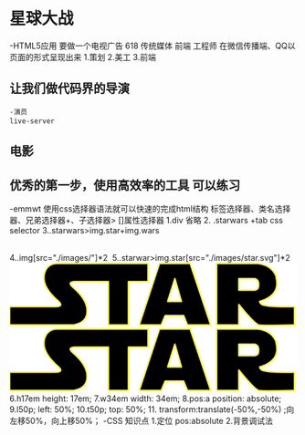 # 星球大战
-HTML5应用
    要做一个电视广告 618 传统媒体
    前端 工程师 在微信传播端、QQ以页面的形式呈现出来
    1.策划
    2.美工
    3.前端
## 让我们做代码界的导演
    -演员
    live-server
## 电影
## 优秀的第一步，使用高效率的工具 可以练习
-emmwt
    使用css选择器语法就可以快速的完成html结构
    标签选择器、类名选择器、兄弟选择器+、子选择器>
    []属性选择器
    1.div 省略
    2. .starwars +tab css selector
    3..starwars>img.star+img.wars
    <div class="starwars">
        <img src="" alt="" class="star">
        <img src="" alt="" class="wars">
    </div> 
    4..img[src="./images/"]*2
    <img src="./images/" alt=""><img src="./images/" alt="">
    5..starwar>img.star[src="./images/star.svg"]*2
    <div class="starwar">
        <img src="./images/star.svg" alt="" class="star">
        <img src="./images/star.svg" alt="" class="star">
    </div>
    6.h17em
     height: 17em;
    7.w34em
      width: 34em;
    8.pos:a
     position: absolute;
    9.l50p;
      left: 50%;
    10.t50p;
         top: 50%;
    11. transform:translate(-50%,-50%) ;向左移50%，向上移50%；
-CSS 知识点
    1.定位
    pos:absolute
    2.背景调试法





